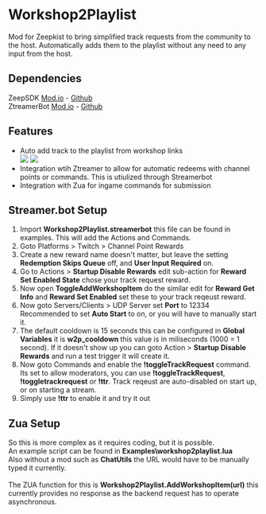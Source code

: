 # Workshop2Playlist
Mod for Zeepkist to bring simplified track requests from the community to the host. Automatically adds them to the playlist without any need to any input from the host.

## Dependencies
ZeepSDK [Mod.io](https://mod.io/g/zeepkist/m/zeepsdk) - [Github](https://github.com/donderjoekel/ZeepSDK/)<br>
ZtreamerBot [Mod.io]() - [Github](https://github.com/Kilandor/ZtreamerBot)

## Features
- Auto add track to the playlist from workshop links<br />
![](https://zeepkist.kilandor.com/mods/workshop2playlist/images/added_tracks.png)
![](https://zeepkist.kilandor.com/mods/workshop2playlist/images/added_tracks_2.png)
- Integration wtih Ztreamer to allow for automatic redeems with channel points or commands. This is utiulized through Streamerbot
- Integration with Zua for ingame commands for submission

## Streamer.bot Setup
1. Import **Workshop2Playlist.streamerbot** this file can be found in examples. This will add the Actions and Commands.
2. Goto Platforms > Twitch > Channel Point Rewards
3. Create a new reward name doesn't matter, but leave the setting **Redemption Skips Queue** off, and **User Input Required** on.
4. Go to Actions > **Startup Disable Rewards** edit sub-action for **Reward Set Enabled State** chose your track request reward.
5. Now open **ToggleAddWorkshopItem** do the similar edit for **Reward Get Info** and **Reward Set Enabled** set these to your track reqeust reward.
6. Now goto Servers/Clients > UDP Server set **Port** to 12334 Recommended to set **Auto Start** to on, or you will have to manually start it.
7. The default cooldown is 15 seconds this can be configured in **Global Variables** it is **w2p_cooldown** this value is in miliseconds (1000 = 1 second). If it doesn't show up you can goto Action > **Startup Disable Rewards** and run a test trigger it will create it.
8. Now goto Commands and enable the **!toggleTrackRequest** command. Its set to allow moderators, you can use **!toggleTrackRequest**, **!toggletrackrequest** or **!ttr**. Track reqeust are auto-disabled on start up, or on starting a stream.
9. Simply use **!ttr** to enable it and try it out


## Zua Setup
So this is more complex as it requires coding, but it is possible.<br>
An example script can be found in **Examples\workshop2playlist.lua**<br>
Also without a mod such as **ChatUtils** the URL would have to be manually typed it currently.<br><br>
The ZUA function for this is **Workshop2Playlist.AddWorkshopItem(url)** this currently provides no response as the backend request has to operate asynchronous.